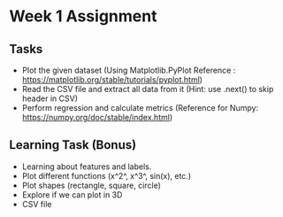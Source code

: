 # Week 1 Assignment
## Tasks
- Plot the given dataset (Using Matplotlib.PyPlot Reference : https://matplotlib.org/stable/tutorials/pyplot.html)
- Read the CSV file and extract all data from it (Hint: use .next() to skip header in CSV)
- Perform regression and calculate metrics
(Reference for Numpy: https://numpy.org/doc/stable/index.html)

## Learning Task (Bonus)
* Learning about features and labels.
* Plot different functions (x^2^, x^3^, sin(x), etc.)
* Plot shapes (rectangle, square, circle)
* Explore if we can plot in 3D
* CSV file  
